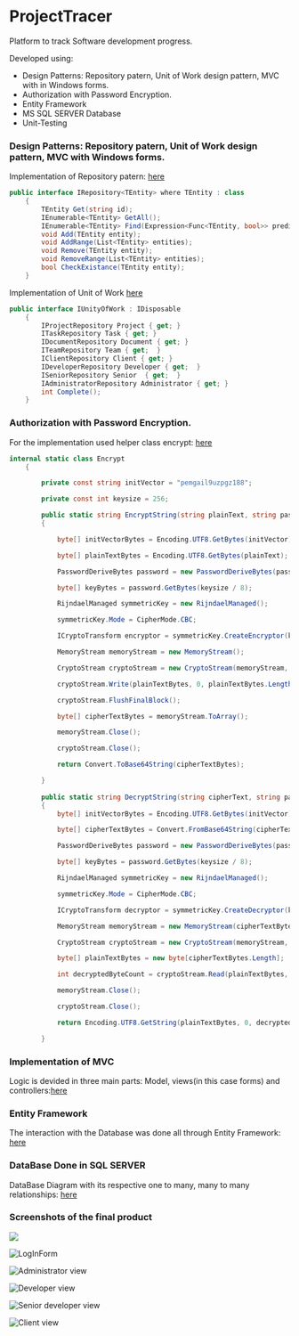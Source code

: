 # ProjectTracer
Platform to track Software development progress. 

Developed using: 

- Design Patterns: Repository patern, Unit of Work design pattern, MVC with in Windows forms. 
- Authorization with Password Encryption. 
- Entity Framework
- MS SQL SERVER Database
- Unit-Testing

### Design Patterns: Repository patern, Unit of Work design pattern, MVC with Windows forms. 

Implementation of Repository patern: [here](ProjectTracer/Repository/RepositoryControl/IRepository.cs)
```c#
public interface IRepository<TEntity> where TEntity : class
    {
        TEntity Get(string id);
        IEnumerable<TEntity> GetAll();
        IEnumerable<TEntity> Find(Expression<Func<TEntity, bool>> predicate);
        void Add(TEntity entity);
        void AddRange(List<TEntity> entities);
        void Remove(TEntity entity);
        void RemoveRange(List<TEntity> entities);
        bool CheckExistance(TEntity entity); 
    }
```

Implementation of Unit of Work [here](/ProjectTracer/Repository/RepositoryControl/IUnityOfWork.cs)
```c#
public interface IUnityOfWork : IDisposable
    {
        IProjectRepository Project { get; }
        ITaskRepository Task { get; }
        IDocumentRepository Document { get; }
        ITeamRepository Team { get;  }
        IClientRepository Client { get; }
        IDeveloperRepository Developer { get;  } 
        ISeniorRepository Senior  { get;  }
        IAdministratorRepository Administrator { get; }
        int Complete();
    }
```

### Authorization with Password Encryption.
For the implementation used helper class encrypt: [here](/ProjectTracer/Controllers/Helpers/Encrypt.cs)
```c#
internal static class Encrypt
    {

        private const string initVector = "pemgail9uzpgz188";

        private const int keysize = 256;

        public static string EncryptString(string plainText, string passPhrase)
        {

            byte[] initVectorBytes = Encoding.UTF8.GetBytes(initVector);

            byte[] plainTextBytes = Encoding.UTF8.GetBytes(plainText);

            PasswordDeriveBytes password = new PasswordDeriveBytes(passPhrase, null);

            byte[] keyBytes = password.GetBytes(keysize / 8);

            RijndaelManaged symmetricKey = new RijndaelManaged();

            symmetricKey.Mode = CipherMode.CBC;

            ICryptoTransform encryptor = symmetricKey.CreateEncryptor(keyBytes, initVectorBytes);

            MemoryStream memoryStream = new MemoryStream();

            CryptoStream cryptoStream = new CryptoStream(memoryStream, encryptor, CryptoStreamMode.Write);

            cryptoStream.Write(plainTextBytes, 0, plainTextBytes.Length);

            cryptoStream.FlushFinalBlock();

            byte[] cipherTextBytes = memoryStream.ToArray();

            memoryStream.Close();

            cryptoStream.Close();

            return Convert.ToBase64String(cipherTextBytes);

        }
      
        public static string DecryptString(string cipherText, string passPhrase)
        {
            byte[] initVectorBytes = Encoding.UTF8.GetBytes(initVector);

            byte[] cipherTextBytes = Convert.FromBase64String(cipherText);

            PasswordDeriveBytes password = new PasswordDeriveBytes(passPhrase, null);

            byte[] keyBytes = password.GetBytes(keysize / 8);

            RijndaelManaged symmetricKey = new RijndaelManaged();

            symmetricKey.Mode = CipherMode.CBC;

            ICryptoTransform decryptor = symmetricKey.CreateDecryptor(keyBytes, initVectorBytes);

            MemoryStream memoryStream = new MemoryStream(cipherTextBytes);

            CryptoStream cryptoStream = new CryptoStream(memoryStream, decryptor, CryptoStreamMode.Read);

            byte[] plainTextBytes = new byte[cipherTextBytes.Length];

            int decryptedByteCount = cryptoStream.Read(plainTextBytes, 0, plainTextBytes.Length);

            memoryStream.Close();

            cryptoStream.Close();

            return Encoding.UTF8.GetString(plainTextBytes, 0, decryptedByteCount);

        }

```
### Implementation of MVC 

Logic is devided in three main parts: Model, views(in this case forms) and controllers:[here](ProjectTracer/)

### Entity Framework
The interaction with the Database was done all through Entity Framework: [here](/ProjectTracer/ProjectTracerDataModel.Context.cs)

### DataBase Done in SQL SERVER
DataBase Diagram with its respective one to many, many to many relationships: [here](/ProjectTracer/DataBaseBuckUp)

### Screenshots of the final product

![](Screenshots/img1.PNG)

![LogInForm](Screenshots/img2.PNG)

![Administrator view](Screenshots/img3.PNG)

![Developer view](Screenshots/img4.PNG)

![Senior developer view](Screenshots/img5.PNG)

![Client view](Screenshots/img6.PNG)
